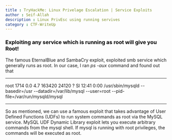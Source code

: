 ```yaml
---
title : TryHackMe: Linux Privelage Escalation | Service Exploits
author : Seif-Allah
description : Linux PrivEsc using running servives
category : CTF-WriteUp
---
```

### <mark style='background-color:white'>Exploiting any service which is running as root will give you Root!</mark>
The famous EternalBlue and SambaCry exploit, exploited smb service which generally runs as root.
In our case, I ran *ps -aux* command and found out that 
- - - 
root      1714  0.0  4.7 163420 24120 ?        Sl   12:41   0:00 /usr/sbin/mysqld --basedir=/usr --datadir=/var/lib/mysql --user=root --pid-file=/var/run/mysqld/mysql
- - - 
So as mentioned, we can use a famous exploit that takes advantage of User Defined Functions (UDFs) to run system commands as root via the MySQL service.
MySQL UDF Dynamic Library exploit lets you execute arbitrary commands from the mysql shell. If mysql is running with root privileges, the commands will be executed as root. 
